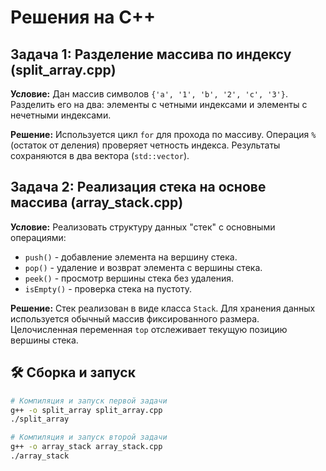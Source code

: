 # Решения на C++

## Задача 1: Разделение массива по индексу (split_array.cpp)

**Условие:** Дан массив символов `{'a', '1', 'b', '2', 'c', '3'}`. Разделить его на два: элементы с четными индексами и элементы с нечетными индексами.

**Решение:** Используется цикл `for` для прохода по массиву. Операция `%` (остаток от деления) проверяет четность индекса. Результаты сохраняются в два вектора (`std::vector`).


## Задача 2: Реализация стека на основе массива (array_stack.cpp)

**Условие:** Реализовать структуру данных "стек" с основными операциями:
*   `push()` - добавление элемента на вершину стека.
*   `pop()` - удаление и возврат элемента с вершины стека.
*   `peek()` - просмотр вершины стека без удаления.
*   `isEmpty()` - проверка стека на пустоту.

**Решение:** Стек реализован в виде класса `Stack`. Для хранения данных используется обычный массив фиксированного размера. Целочисленная переменная `top` отслеживает текущую позицию вершины стека.


## 🛠 Сборка и запуск

```bash
# Компиляция и запуск первой задачи
g++ -o split_array split_array.cpp
./split_array

# Компиляция и запуск второй задачи
g++ -o array_stack array_stack.cpp
./array_stack
